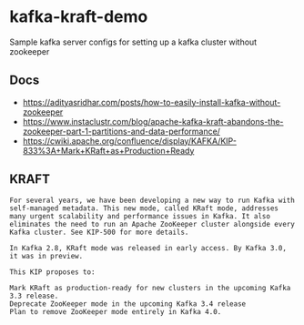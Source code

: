 # kafka-kraft-demo
Sample kafka server configs for setting up a kafka cluster without zookeeper

##  Docs

- https://adityasridhar.com/posts/how-to-easily-install-kafka-without-zookeeper
- https://www.instaclustr.com/blog/apache-kafka-kraft-abandons-the-zookeeper-part-1-partitions-and-data-performance/
- https://cwiki.apache.org/confluence/display/KAFKA/KIP-833%3A+Mark+KRaft+as+Production+Ready


## KRAFT

```
For several years, we have been developing a new way to run Kafka with self-managed metadata. This new mode, called KRaft mode, addresses many urgent scalability and performance issues in Kafka. It also eliminates the need to run an Apache ZooKeeper cluster alongside every Kafka cluster. See KIP-500 for more details.

In Kafka 2.8, KRaft mode was released in early access. By Kafka 3.0, it was in preview.

This KIP proposes to:

Mark KRaft as production-ready for new clusters in the upcoming Kafka 3.3 release.
Deprecate ZooKeeper mode in the upcoming Kafka 3.4 release
Plan to remove ZooKeeper mode entirely in Kafka 4.0.

```
